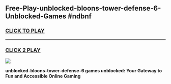 
## Free-Play-unblocked-bloons-tower-defense-6-Unblocked-Games #ndbnf
<h3>
<a href="https://news.freeplayer.one?title=unblocked-bloons-tower-defense-6&ref=8M">CLICK TO PLAY</a></h3>
<hr>

<h3>
<a href="https://news.freeplayer.one?title=unblocked-bloons-tower-defense-6&ref=8M">CLICK 2 PLAY</a>
  
</h3>

<a href="https://news.freeplayer.one?title=unblocked-bloons-tower-defense-6&ref=8M"><img src="https://clearcache.store/games.png"></a>


**unblocked-bloons-tower-defense-6 games unblocked: Your Gateway to Fun and Accessible Online Gaming**
